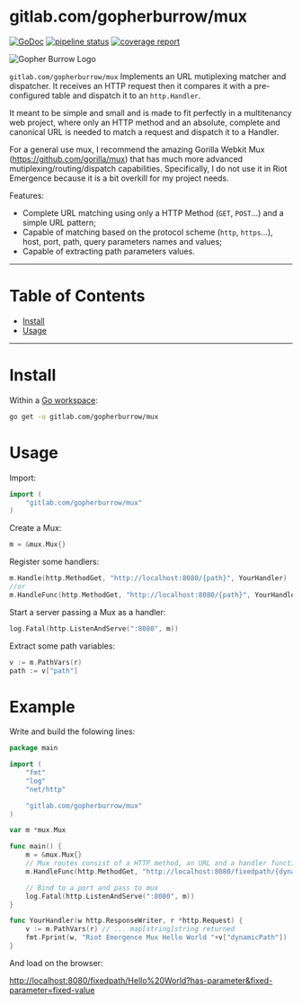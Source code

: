gitlab.com/gopherburrow/mux
===

[![GoDoc](https://godoc.org/gitlab.com/gopherburrow/mux?status.svg)](https://godoc.org/gitlab.com/gopherburrow/mux)
[![pipeline status](https://gitlab.com/gopherburrow/mux/badges/master/pipeline.svg)](https://gitlab.com/gopherburrow/mux/commits/master)
[![coverage report](https://gitlab.com/gopherburrow/mux/badges/master/coverage.svg)](https://gitlab.com/gopherburrow/mux/commits/master)

![Gopher Burrow Logo](https://gitlab.com/gopherburrow/art/raw/master/gopherburrow.png)

`gitlab.com/gopherburrow/mux` Implements an URL mutiplexing matcher and dispatcher. It receives an HTTP request then it compares it with a pre-configured table and dispatch it to an `http.Handler`. 

It meant to be simple and small and is made to fit perfectly in a multitenancy web project, where only an HTTP method and an absolute, complete and canonical URL is needed to match a request and dispatch it to a Handler. 

For a general use mux, I recommend the amazing Gorilla Webkit Mux (https://github.com/gorilla/mux) that has much more advanced mutiplexing/routing/dispatch capabilities. Specifically, I do not use it in Riot Emergence because it is a bit overkill for my project needs.

Features:
* Complete URL matching using only a HTTP Method (`GET`, `POST`...) and a simple URL pattern;
* Capable of matching based on the protocol scheme (`http`, `https`...), host, port, path, query parameters names and values;
* Capable of extracting path parameters values.

---
Table of Contents
===
- [Install](#install)
- [Usage](#usage)
---
# Install

Within a [Go workspace](https://golang.org/doc/code.html#Workspaces):

```sh
go get -u gitlab.com/gopherburrow/mux
```

# Usage

Import:
```go
import (
	"gitlab.com/gopherburrow/mux"
)
```
Create a Mux:
```go
m = &mux.Mux{}
```
Register some handlers:
```go
m.Handle(http.MethodGet, "http://localhost:8080/{path}", YourHandler)
//or
m.HandleFunc(http.MethodGet, "http://localhost:8080/{path}", YourHandlerFunc)
```
Start a server passing a Mux as a handler:
```go
log.Fatal(http.ListenAndServe(":8080", m))
```
Extract some path variables:
```go
v := m.PathVars(r)
path := v["path"]
```
# Example

Write and build the folowing lines:

```go
package main

import (
	"fmt"
	"log"
	"net/http"

	"gitlab.com/gopherburrow/mux"
)

var m *mux.Mux

func main() {
	m = &mux.Mux{}
	// Mux routes consist of a HTTP method, an URL and a handler function.
	m.HandleFunc(http.MethodGet, "http://localhost:8080/fixedpath/{dynamicPath}?has-parameter&fixed-parameter=fixed-value", YourHandler)

	// Bind to a port and pass to mux
	log.Fatal(http.ListenAndServe(":8080", m))
}

func YourHandler(w http.ResponseWriter, r *http.Request) {
	v := m.PathVars(r) // ... map[string]string returned
	fmt.Fprint(w, "Riot Emergence Mux Hello World "+v["dynamicPath"])
}
```
And load on the browser:

[http://localhost:8080/fixedpath/Hello%20World?has-parameter&fixed-parameter=fixed-value](http://localhost:8080/fixedpath/Hello%20World?has-parameter&fixed-parameter=fixed-value)

